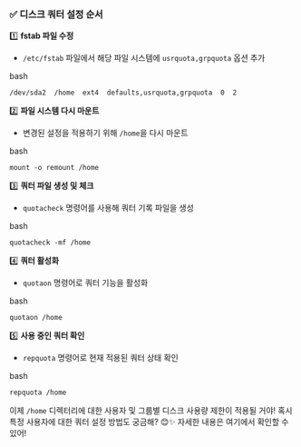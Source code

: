 ### ✅ **디스크 쿼터 설정 순서**

1️⃣ **fstab 파일 수정**

- `/etc/fstab` 파일에서 해당 파일 시스템에 `usrquota,grpquota` 옵션 추가
    

bash

```
/dev/sda2  /home  ext4  defaults,usrquota,grpquota  0  2
```

2️⃣ **파일 시스템 다시 마운트**

- 변경된 설정을 적용하기 위해 `/home`을 다시 마운트
    

bash

```
mount -o remount /home
```

3️⃣ **쿼터 파일 생성 및 체크**

- `quotacheck` 명령어를 사용해 쿼터 기록 파일을 생성
    

bash

```
quotacheck -mf /home
```

4️⃣ **쿼터 활성화**

- `quotaon` 명령어로 쿼터 기능을 활성화
    

bash

```
quotaon /home
```

5️⃣ **사용 중인 쿼터 확인**

- `repquota` 명령어로 현재 적용된 쿼터 상태 확인
    

bash

```
repquota /home
```

이제 `/home` 디렉터리에 대한 사용자 및 그룹별 디스크 사용량 제한이 적용될 거야! 혹시 특정 사용자에 대한 쿼터 설정 방법도 궁금해? 😊✨ 자세한 내용은 여기에서 확인할 수 있어!